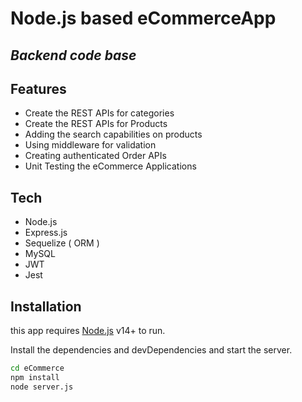 # Node.js based eCommerceApp
## _Backend code base_


## Features
* Create the REST APIs for categories
* Create the REST APIs for Products
* Adding the search capabilities on products
* Using middleware for validation
* Creating authenticated Order APIs
* Unit Testing the eCommerce Applications




## Tech
- Node.js
- Express.js
- Sequelize ( ORM )
- MySQL
- JWT
- Jest

## Installation

this app requires [Node.js](https://nodejs.org/) v14+ to run.

Install the dependencies and devDependencies and start the server.

```sh
cd eCommerce
npm install
node server.js
```

